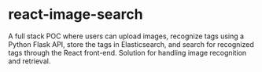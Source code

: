 # react-image-search
A full stack POC where users can upload images, recognize tags using a Python Flask API, store the tags in Elasticsearch, and search for recognized tags through the React front-end. Solution for handling image recognition and retrieval.

